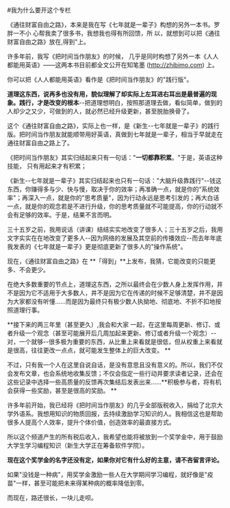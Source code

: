 #我为什么要开这个专栏 

《通往财富自由之路》，本来是我在写《七年就是一辈子》构想的另外一本书。罗胖一不小 心帮我卖了很多书，我想我也得有所回馈，所 以，就想到可以把《通往财富自由之路》放在,得到"上。 

许多年前，我写《把时间当作朋友》的时候， 几乎是同时构想了另外一本《人人都能用英语》——这两本书目前都全文公开在知笔墨 (http://zhibimo.com) 上。

你可以把《人人都能用英语》看作是《把时间当作朋友》的"践行版"。 

**道理这东西，说再多也没有用，貌似理解了却实际上左耳进右耳出是最普遍的现象。践行，才是改变的根本**--把道理想明白，按照那道理去做，看似简单，做到的人却少之又少，可做到的人，就必然已经升级更新，甚至脱胎换骨了。 

这个《通往财富自由之路》，实际上也一样，是《新生--七年就是一辈子》的践行版。把时间当作朋友就能顺带用好英语，真做到七年就是一辈子，相当于早就走在通往财富自由之路上了。 

《把时间当作朋友》其实归结起来只有一句话："**一切都靠积累**。"于是，英语这种技能， 只有用起来才有积累； 

《新生--七年就是一辈子》其实归结起来也只有一句话："大脑升级靠践行"--钱这东西，你赚得多与少、快与慢，取决于你的效率；再准确一点，就是你的“系统效率"；再深入一点，就是你的”思考质量"，因为行动永远是思考引发的；再大白话一点，就是你的观念若是不进行升级，你的思考质量就不可能提高，你的行动就不会有足够的效率。于是，结果不言而明。 

三十五岁之前，我用说话（讲课）结结实实地改变了很多人；三十五岁之后，我用文字实实在在地改变了更多人--因为网络的发展及其空前的传播效应--而去年年底我发表的《七年就是一辈子》更是彻底更新了很多人的"操作系统"。 

现在，《通往财富自由之路》在 **「得到」**上发布，我猜，它能改变的只能更多、不会更少。

在绝大多数重要的节点上，道理这东西，之所以最终会在少数人身上发挥作用，井不是因为它不适用于大多数人，井不是因为它在传递的时候不足够清楚，井不是因为大家都没有听懂......而是因为最终只有极少数人执拗地、彻底地、不折不扣地按照道理行事。 

**接下来的两三年里（甚至更久）,我会和大家 一起，在这里每周更新、修订、或者升级一个观念（甚至可能展开后几周加起来更新、修订或者升级一个观念）--对，一个就够--很多极为重要的东西，从比重上来看就是很低，但从权重上来看就是很高，往往更改一点点，就可能发生整体上的巨大改变。 **

不过，只有我一个人在这里自说自话，是没有意思且没有意义的。所以，我们不仅会发布文章，也会系统地收集反馈；不仅会指定一些行动井要求读者记录，还会在这些记录中选择一些高质量的反馈再次集结后发表出来......**积极参与者，将有机会获得一些奖励，甚至是很高的奖励。 **

许多年前开始，我已经将《把时间当作朋友》的几乎全部版税收入，捐给了北京大学外语系。我想用知识的物质回报，去持续激励学习知识的人。我相信这也是帮助很多人提高个人效率，提升个体价值，创造效率的最直接方式。 

所以这个频道产生的所有税后收入，我希望也能将被放到一个奖学金中，用于鼓励大学生学习编程知识（新生大学正在筹备软件学院）。 

**现在这个奖学金的名字还没有定，如果你对它有什么好的主意，请不吝留言评论。** 

如果"没钱是一种病"，用奖学金激励一些人在大学期间学习编程，就好像是"疫苗"一样，甚至可能把未来得某种病的概率降低到零。 

而现在，路还很长，一块儿走呗。
